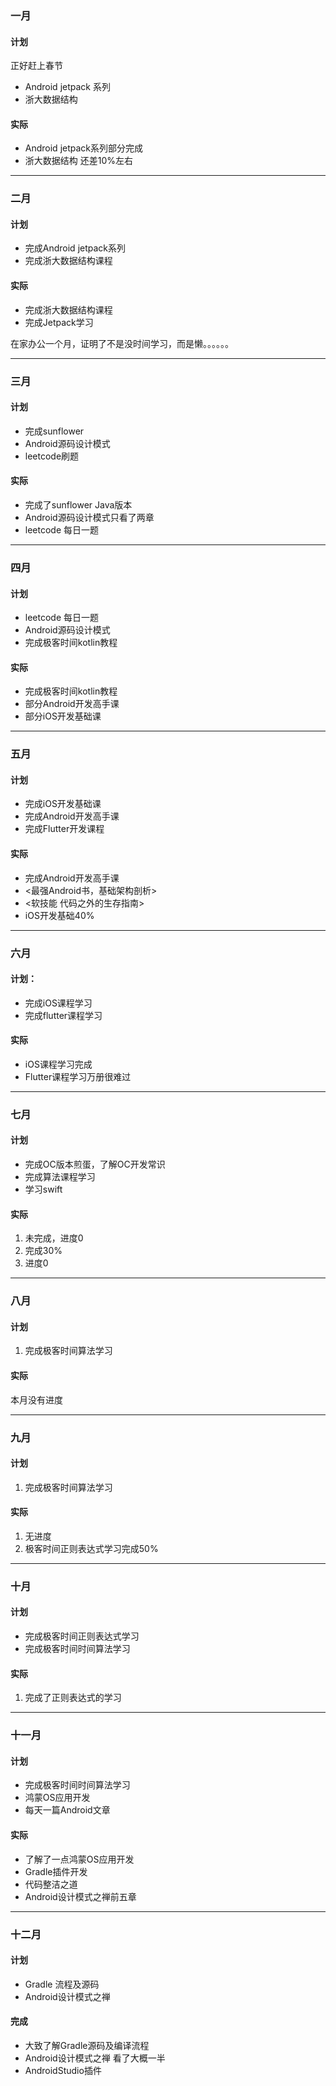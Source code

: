 ### 一月
#### 计划
正好赶上春节
* Android jetpack 系列
* 浙大数据结构

#### 实际
* Android jetpack系列部分完成
* 浙大数据结构 还差10%左右


----
### 二月
#### 计划
* 完成Android jetpack系列
* 完成浙大数据结构课程

#### 实际
* 完成浙大数据结构课程
* 完成Jetpack学习

在家办公一个月，证明了不是没时间学习，而是懒。。。。。。

----

### 三月
#### 计划
* 完成sunflower
* Android源码设计模式
* leetcode刷题

#### 实际
* 完成了sunflower Java版本
* Android源码设计模式只看了两章
* leetcode 每日一题

----

### 四月
#### 计划
* leetcode 每日一题
* Android源码设计模式
* 完成极客时间kotlin教程

#### 实际
* 完成极客时间kotlin教程
* 部分Android开发高手课
* 部分iOS开发基础课

----

### 五月
#### 计划
* 完成iOS开发基础课
* 完成Android开发高手课
* 完成Flutter开发课程

#### 实际

* 完成Android开发高手课
* <最强Android书，基础架构剖析>
* <软技能 代码之外的生存指南>
* iOS开发基础40%

----

### 六月
#### 计划：

* 完成iOS课程学习
* 完成flutter课程学习

#### 实际

* iOS课程学习完成
* Flutter课程学习万册很难过

----

### 七月
#### 计划

* 完成OC版本煎蛋，了解OC开发常识
* 完成算法课程学习
* 学习swift

#### 实际

1. 未完成，进度0
2. 完成30%
3. 进度0

----

### 八月
#### 计划
1. 完成极客时间算法学习

#### 实际

本月没有进度

----

### 九月
#### 计划
1. 完成极客时间算法学习

#### 实际
1. 无进度
2. 极客时间正则表达式学习完成50%

----

### 十月
#### 计划

* 完成极客时间正则表达式学习
* 完成极客时间时间算法学习

#### 实际

1. 完成了正则表达式的学习

----

### 十一月
#### 计划

* 完成极客时间时间算法学习
* 鸿蒙OS应用开发
* 每天一篇Android文章

#### 实际

* 了解了一点鸿蒙OS应用开发
* Gradle插件开发
* 代码整洁之道
* Android设计模式之禅前五章

----

### 十二月
#### 计划

* Gradle 流程及源码
* Android设计模式之禅

#### 完成

* 大致了解Gradle源码及编译流程
* Android设计模式之禅 看了大概一半
* AndroidStudio插件